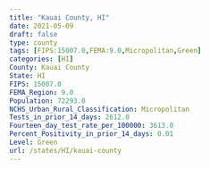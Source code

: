 ```yaml
---
title: "Kauai County, HI"
date: 2021-05-09
draft: false
type: county
tags: [FIPS:15007.0,FEMA:9.0,Micropolitan,Green]
categories: [HI]
County: Kauai County
State: HI
FIPS: 15007.0
FEMA_Region: 9.0
Population: 72293.0
NCHS_Urban_Rural_Classification: Micropolitan
Tests_in_prior_14_days: 2612.0
Fourteen_day_test_rate_per_100000: 3613.0
Percent_Positivity_in_prior_14_days: 0.01
Level: Green
url: /states/HI/kauai-county
---
```



